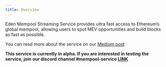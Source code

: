 ```yaml
---
title: Overview
---
```


Eden Mempool Streaming Service provides ultra fast access to Ethereum’s global mempool, allowing users to spot MEV opportunities and build blocks as fast as possible.

You can read more about the service on our [Medium post](https://medium.com/edennetwork/ultra-fast-access-to-ethereums-global-mempool-bc596a432b3b)

**This service is currently in alpha. If you are interested in testing the service, join our discord channel #mempool-service [LINK](https://discord.gg/REQUwVkq6)**

